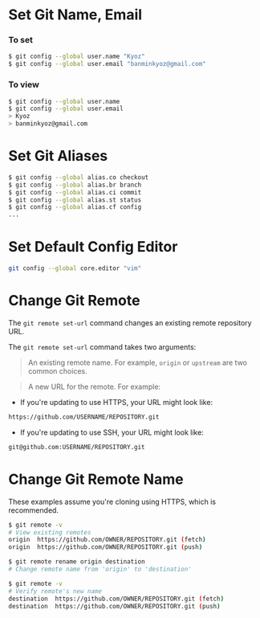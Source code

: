 # Set Git Name, Email

### To set
```sh
$ git config --global user.name "Kyoz"
$ git config --global user.email "banminkyoz@gmail.com"

```

### To view

```sh
$ git config --global user.name
$ git config --global user.email
> Kyoz
> banminkyoz@gmail.com
```


# Set Git Aliases

```sh
$ git config --global alias.co checkout
$ git config --global alias.br branch
$ git config --global alias.ci commit
$ git config --global alias.st status
$ git config --global alias.cf config
...
```

# Set Default Config Editor

```sh
git config --global core.editor "vim"
```

# Change Git Remote

The  `git remote set-url`  command changes an existing remote repository URL.

The  `git remote set-url`  command takes two arguments:

> An existing remote name. For example, `origin` or `upstream` are two common choices.

> A new URL for the remote. For example:

* If you're updating to use HTTPS, your URL might look like:
```sh
https://github.com/USERNAME/REPOSITORY.git
```

* If you're updating to use SSH, your URL might look like:
```sh
git@github.com:USERNAME/REPOSITORY.git
```

# Change Git Remote Name

These examples assume you're cloning using HTTPS, which is recommended.

```sh
$ git remote -v
# View existing remotes
origin  https://github.com/OWNER/REPOSITORY.git (fetch)
origin  https://github.com/OWNER/REPOSITORY.git (push)

$ git remote rename origin destination
# Change remote name from 'origin' to 'destination'

$ git remote -v
# Verify remote's new name
destination  https://github.com/OWNER/REPOSITORY.git (fetch)
destination  https://github.com/OWNER/REPOSITORY.git (push)
```

